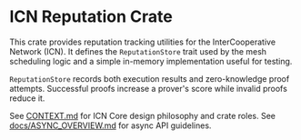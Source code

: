 # ICN Reputation Crate

This crate provides reputation tracking utilities for the InterCooperative Network (ICN).
It defines the `ReputationStore` trait used by the mesh scheduling logic and a simple
in-memory implementation useful for testing.

`ReputationStore` records both execution results and zero-knowledge proof
attempts. Successful proofs increase a prover's score while invalid proofs
reduce it.

See [CONTEXT.md](../../CONTEXT.md) for ICN Core design philosophy and crate roles.
See [docs/ASYNC_OVERVIEW.md](../../docs/ASYNC_OVERVIEW.md) for async API guidelines.
